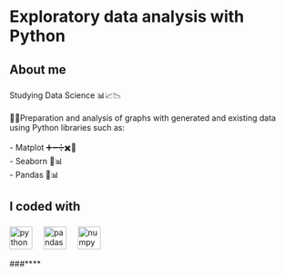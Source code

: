 <h1 align="left">Exploratory data analysis with Python</h1>

###

<h2 align="left">About me</h2>

###

<p align="left">Studying Data Science 📊📈📉<br><br>🔭🔬Preparation and analysis of graphs with generated and existing data using  Python libraries such as:<br><br>- Matplot ➕➖➗✖️🟰<br>- Seaborn 🌊📊<br>- Pandas 🐼📊</p>

###

<h2 align="left">I coded with</h2>

###

<div align="left">
  <img src="https://cdn.jsdelivr.net/gh/devicons/devicon/icons/python/python-original.svg" height="40" alt="python logo"  />
  <img width="12" />
  <img src="https://cdn.jsdelivr.net/gh/devicons/devicon/icons/pandas/pandas-original.svg" height="40" alt="pandas logo"  />
  <img width="12" />
  <img src="https://cdn.jsdelivr.net/gh/devicons/devicon/icons/numpy/numpy-original.svg" height="40" alt="numpy logo"  />
</div>

###****
